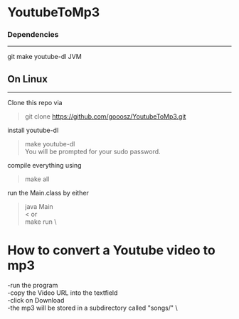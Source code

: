# YoutubeToMp3

### Dependencies
---
git
make
youtube-dl
JVM


## On Linux
---

Clone this repo via
> git clone https://github.com/gooosz/YoutubeToMp3.git

install youtube-dl
> make youtube-dl \
You will be prompted for your sudo password.

compile everything using
> make all

run the Main.class by either
> java Main \
< or \
> make run \



# How to convert a Youtube video to mp3
-run the program \
-copy the Video URL into the textfield \
-click on Download \
-the mp3 will be stored in a subdirectory called "songs/" \
